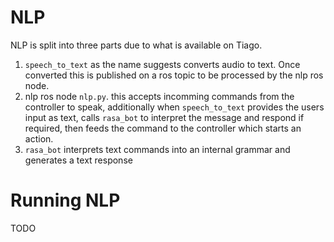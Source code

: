 # NLP

NLP is split into three parts due to what is available on Tiago.

1. `speech_to_text` as the name suggests converts audio to text. Once converted this is published on a ros topic to be processed by the nlp ros node. 
2. nlp ros node `nlp.py`. this accepts incomming commands from the controller to speak, additionally when `speech_to_text` provides the users input as text, calls `rasa_bot` to interpret the message and respond if required, then feeds the command to the controller which starts an action.
3. `rasa_bot` interprets text commands into an internal grammar and generates a text response

# Running NLP

TODO